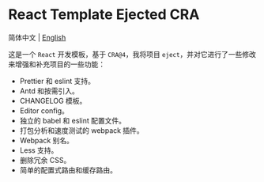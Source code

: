 # React Template Ejected CRA

简体中文 | [English](./README.md)

这是一个 `React` 开发模板，基于 `CRA@4`，我将项目 `eject`，并对它进行了一些修改来增强和补充项目的一些功能：

- Prettier 和 eslint 支持。
- Antd 和按需引入。
- CHANGELOG 模板。
- Editor config。
- 独立的 babel 和 eslint 配置文件。
- 打包分析和速度测试的 webpack 插件。
- Webpack 别名。
- Less 支持。
- 删除冗余 CSS。
- 简单的配置式路由和缓存路由。

